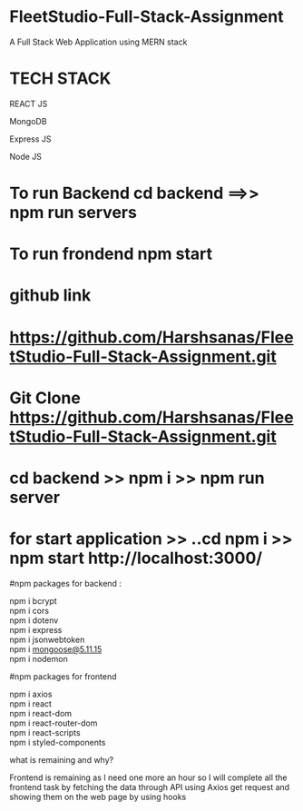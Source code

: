 # FleetStudio-Full-Stack-Assignment
A Full Stack Web Application using MERN stack

<h1>TECH STACK</h1>

<p>REACT JS</p>

<p>MongoDB</p>

<p>Express JS</p>

<p>Node JS</p>

# To run Backend cd backend ==>> npm run servers

# To run frondend npm start

# github link 
# <a href="https://github.com/Harshsanas/FleetStudio-Full-Stack-Assignment.git"> https://github.com/Harshsanas/FleetStudio-Full-Stack-Assignment.git
  
# Git Clone https://github.com/Harshsanas/FleetStudio-Full-Stack-Assignment.git
  
# cd backend >> npm i >> npm run server
  
# for start application >> ..cd npm i >> npm start http://localhost:3000/
 
  #npm packages for backend :
  
  npm i bcrypt <br/>
  npm i cors<br/>
  npm i dotenv<br/>
  npm i express<br/>
  npm i jsonwebtoken<br/>
  npm i mongoose@5.11.15<br/>
  npm i nodemon<br/>
  
  #npm packages for frontend
  
  npm i axios<br/>
  npm i react<br/>
  npm i react-dom<br/>
  npm i react-router-dom<br/>
  npm i react-scripts<br/>
  npm i styled-components<br/>


what is remaining and why? <br/>
  
<p>Frontend is remaining as I need one more an hour so I will complete all the frontend task by fetching the data through API using Axios get request and showing them on the web page by using hooks</p>
